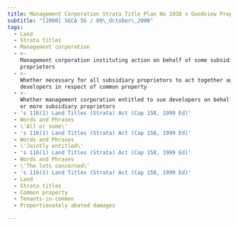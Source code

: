 ```yaml
---
title: Management Corporation Strata Title Plan No 1938 v Goodview Properties Pte Ltd
subtitle: "[2000] SGCA 56 / 09\_October\_2000"
tags:
  - Land
  - Strata titles
  - Management corporation
  - >-
    Management corporation instituting action on behalf of some subsidiary
    proprietors
  - >-
    Whether necessary for all subsidiary proprietors to act together against
    developers in respect of common property
  - >-
    Whether management corporation entitled to sue developers on behalf of two
    or more subsidiary proprietors
  - 's 116(1) Land Titles (Strata) Act (Cap 158, 1999 Ed)'
  - Words and Phrases
  - \'All or some\'
  - 's 116(1) Land Titles (Strata) Act (Cap 158, 1999 Ed)'
  - Words and Phrases
  - \'Jointly entitled\'
  - 's 116(1) Land Titles (Strata) Act (Cap 158, 1999 Ed)'
  - Words and Phrases
  - \'The lots concerned\'
  - 's 116(1) Land Titles (Strata) Act (Cap 158, 1999 Ed)'
  - Land
  - Strata titles
  - Common property
  - Tenants-in-common
  - Proportionately abated damages

---
```


